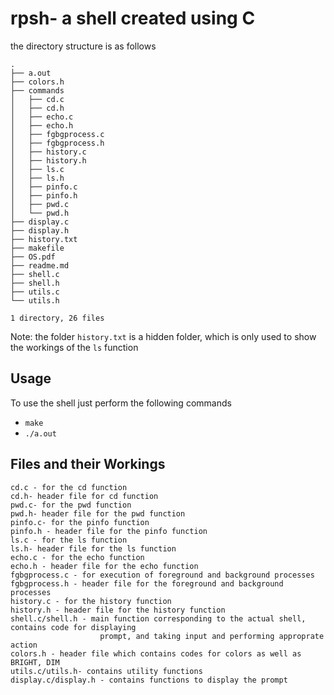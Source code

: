# rpsh- a shell created using C

the directory structure is as follows

```
.
├── a.out
├── colors.h
├── commands
│   ├── cd.c
│   ├── cd.h
│   ├── echo.c
│   ├── echo.h
│   ├── fgbgprocess.c
│   ├── fgbgprocess.h
│   ├── history.c
│   ├── history.h
│   ├── ls.c
│   ├── ls.h
│   ├── pinfo.c
│   ├── pinfo.h
│   ├── pwd.c
│   └── pwd.h
├── display.c
├── display.h
├── history.txt
├── makefile
├── OS.pdf
├── readme.md
├── shell.c
├── shell.h
├── utils.c
└── utils.h

1 directory, 26 files
```

Note: the folder `history.txt` is a hidden folder, which is only used to show the workings of the `ls` function 

## Usage

To use the shell just perform the following commands

- `make`
- `./a.out`

## Files and their Workings

```
cd.c - for the cd function
cd.h- header file for cd function
pwd.c- for the pwd function
pwd.h- header file for the pwd function
pinfo.c- for the pinfo function
pinfo.h - header file for the pinfo function
ls.c - for the ls function
ls.h- header file for the ls function
echo.c - for the echo function
echo.h - header file for the echo function
fgbgprocess.c - for execution of foreground and background processes
fgbgprocess.h - header file for the foreground and background processes
history.c - for the history function
history.h - header file for the history function
shell.c/shell.h - main function corresponding to the actual shell, contains code for displaying
					prompt, and taking input and performing approprate action
colors.h - header file which contains codes for colors as well as BRIGHT, DIM 
utils.c/utils.h- contains utility functions
display.c/display.h - contains functions to display the prompt

```